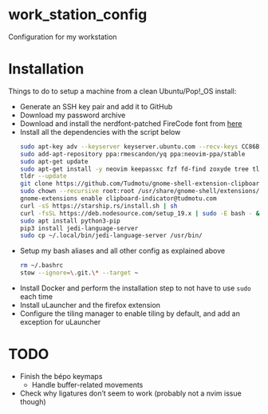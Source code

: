 # work_station_config

Configuration for my workstation

# Installation

Things to do to setup a machine from a clean Ubuntu/Pop!_OS install:
- Generate an SSH key pair and add it to GitHub
- Download my password archive
- Download and install the nerdfont-patched FireCode font from [here](https://github.com/ryanoasis/nerd-fonts/)
- Install all the dependencies with the script below
    ```bash
    sudo apt-key adv --keyserver keyserver.ubuntu.com --recv-keys CC86BB64
    sudo add-apt-repository ppa:rmescandon/yq ppa:neovim-ppa/stable
    sudo apt-get update
    sudo apt-get install -y neovim keepassxc fzf fd-find zoxyde tree tldr jq yq stow
    tldr --update
    git clone https://github.com/Tudmotu/gnome-shell-extension-clipboard-indicator.git /usr/share/gnome-shell/extensions/clipboard-indicator@tudmotu.com
    sudo chown --recursive root:root /usr/share/gnome-shell/extensions/clipboard-indicator@tudmotu.com/
    gnome-extensions enable clipboard-indicator@tudmotu.com
    curl -sS https://starship.rs/install.sh | sh
    curl -fsSL https://deb.nodesource.com/setup_19.x | sudo -E bash - && sudo apt-get install -y nodejs
    sudo apt install python3-pip
    pip3 install jedi-language-server
    sudo cp ~/.local/bin/jedi-language-server /usr/bin/
    ```
- Setup my bash aliases and all other config as explained above
    ```bash
    rm ~/.bashrc
    stow --ignore=\.git.\* --target ~
    ```
- Install Docker and perform the installation step to not have to use `sudo` each time
- Install uLauncher and the firefox extension
- Configure the tiling manager to enable tiling by default, and add an exception for uLauncher

# TODO

- Finish the bépo keymaps
    - Handle buffer-related movements
- Check why ligatures don’t seem to work (probably not a nvim issue though)
